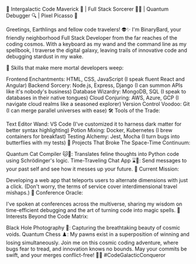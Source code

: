 
🚀 Intergalactic Code Maverick 🌌 | Full Stack Sorcerer 🧙‍♂️ | Quantum Debugger 🔍 | Pixel Picasso 🎨

Greetings, Earthlings and fellow code travelers! 👽✨ I'm BinaryBard, your friendly neighborhood Full Stack Developer from the far reaches of the coding cosmos. With a keyboard as my wand and the command line as my spellbook, I traverse the digital galaxy, leaving trails of innovative code and debugging stardust in my wake.

🌟 Skills that make mere mortal developers weep:

Frontend Enchantments: HTML, CSS, JavaScript (I speak fluent React and Angular)
Backend Sorcery: Node.js, Express, Django (I can summon APIs like it's nobody's business)
Database Wizardry: MongoDB, SQL (I speak to databases in their native tongues)
Cloud Conjuring: AWS, Azure, GCP (I navigate cloud realms like a seasoned explorer)
Version Control Voodoo: Git (I can merge parallel universes with ease)
🛠️ Tools of the Trade:

Text Editor Wand: VS Code (I've customized it to harness dark matter for better syntax highlighting)
Potion Mixing: Docker, Kubernetes (I brew containers for breakfast)
Testing Alchemy: Jest, Mocha (I turn bugs into butterflies with my tests)
🌈 Projects That Broke The Space-Time Continuum:

Quantum Cat Compiler 🐱🌌: Translates feline thoughts into Python code using Schrödinger's logic.
Time-Traveling Chat App ⌛💬: Send messages to your past self and see how it messes up your future.
🚀 Current Mission:

Developing a web app that teleports users to alternate dimensions with just a click. (Don't worry, the terms of service cover interdimensional travel mishaps.)
🎤 Conference Oracle:

I've spoken at conferences across the multiverse, sharing my wisdom on time-efficient debugging and the art of turning code into magic spells.
🌌 Interests Beyond the Code Matrix:

Black Hole Photography 📸: Capturing the breathtaking beauty of cosmic voids.
Quantum Chess ♟️: My pawns exist in a superposition of winning and losing simultaneously.
Join me on this cosmic coding adventure, where bugs fear to tread, and innovation knows no bounds. May your commits be swift, and your merges conflict-free! 🚀🌌 #CodeGalacticConqueror
